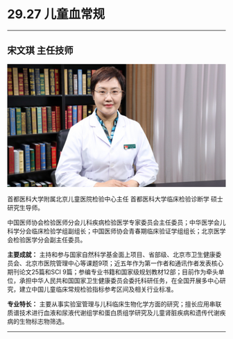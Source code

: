 # 29.27 儿童血常规

---

## 宋文琪 主任技师

![1685943704915](image/c29_027/1685943704915.png)

首都医科大学附属北京儿童医院检验中心主任 首都医科大学临床检验诊断学 硕士研究生导师。

中国医师协会检验医师分会儿科疾病检验医学专家委员会主任委员；中华医学会儿科学分会临床检验学组副组长；中国医师协会青春期临床验证学组组长；北京医学会检验医学分会副主任委员。

**主要成就：** 主持和参与国家自然科学基金面上项目、省部级、北京市卫生健康委员会、北京市医院管理中心等课题9项；近五年作为第一作者和通讯作者发表核心期刊论文25篇和SCI 9篇；参编专业书籍和国家级规划教材12部；目前作为牵头单位，承担中华人民共和国国家卫生健康委员会委托科研任务，在全国开展多中心研究，建立中国儿童临床常规检验指标参考区间及相关行业标准。

**专业特长：** 主要从事实验室管理与儿科临床生物化学方面的研究；擅长应用串联质谱技术进行血液和尿液代谢组学和蛋白质组学研究及儿童肾脏疾病和遗传代谢疾病的生物标志物筛选。

---
